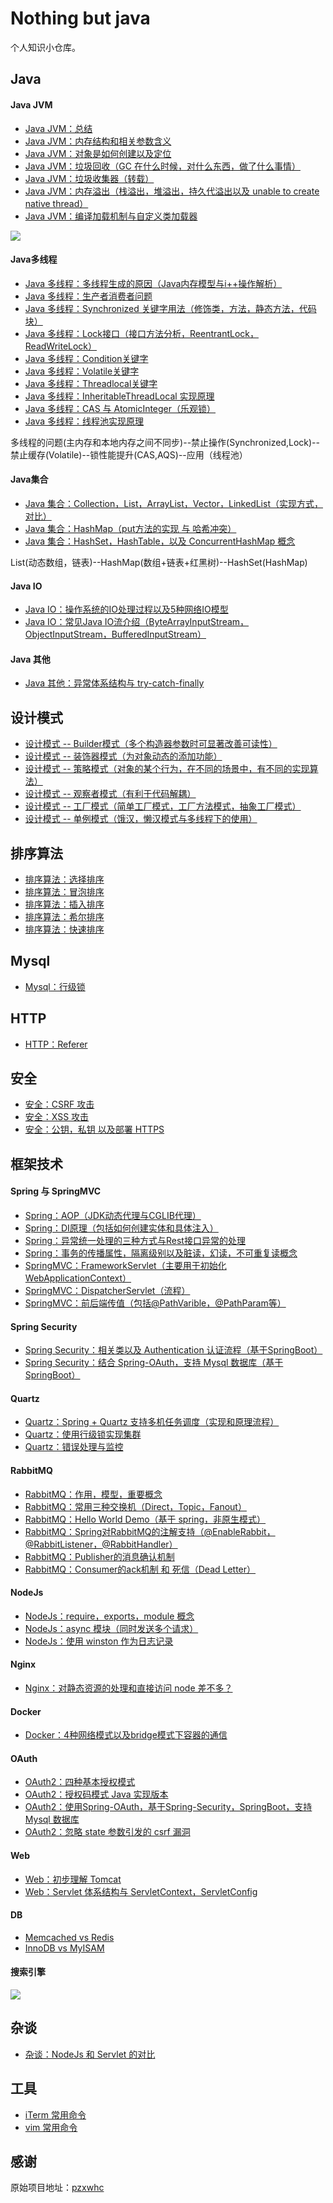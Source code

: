 # Nothing but java

个人知识小仓库。

## Java
#### Java JVM
- [Java JVM：总结](https://github.com/pzxwhc/MineKnowContainer/issues/63)
- [Java JVM：内存结构和相关参数含义](https://www.wuhuachuan.com/visitor/learning/article/getArticleDetail?id=d585c5db-5ed4-486b-970f-4eda3d585651)
- [Java JVM：对象是如何创建以及定位](https://www.wuhuachuan.com/visitor/learning/article/getArticleDetail?id=05cfebee-9bae-4dde-9c3d-f34c3bbaa613)
- [Java JVM：垃圾回收（GC 在什么时候，对什么东西，做了什么事情）](https://www.wuhuachuan.com/visitor/learning/article/getArticleDetail?id=db53c14b-06f5-487f-94ed-9a5a7d296e45)
- [Java JVM：垃圾收集器（转载）](https://www.wuhuachuan.com/visitor/learning/article/getArticleDetail?id=d85b8fb5-cefe-47cc-9e2d-193009d9e039)
- [Java JVM：内存溢出（栈溢出，堆溢出，持久代溢出以及 unable to create native thread）](https://www.wuhuachuan.com/visitor/learning/article/getArticleDetail?id=f3253780-2b7a-4f89-b675-2784bfee1055)
- [Java JVM：编译加载机制与自定义类加载器](https://www.wuhuachuan.com/visitor/learning/article/getArticleDetail?id=b3adf837-ab93-4cec-8895-63a8904b0596)

![](http://images2015.cnblogs.com/blog/161453/201606/161453-20160630115052437-115039116.png)

#### Java多线程
- [Java 多线程：多线程生成的原因（Java内存模型与i++操作解析）](https://www.wuhuachuan.com/visitor/learning/article/getArticleDetail?id=ce2122dd-e21d-4514-abb7-70760a495be9)
- [Java 多线程：生产者消费者问题](https://www.wuhuachuan.com/visitor/learning/article/getArticleDetail?id=e8998bfd-bded-448c-b804-edd5750fe565)
- [Java 多线程：Synchronized 关键字用法（修饰类，方法，静态方法，代码块）](https://www.wuhuachuan.com/visitor/learning/article/getArticleDetail?id=44fda75b-7513-4127-a1c6-0a886c7df772)
- [Java 多线程：Lock接口（接口方法分析，ReentrantLock，ReadWriteLock）](https://www.wuhuachuan.com/visitor/learning/article/getArticleDetail?id=aecfb9c6-6f2e-4915-8ab9-3513ddc31b8c)
- [Java 多线程：Condition关键字](https://www.wuhuachuan.com/visitor/learning/article/getArticleDetail?id=3ce1ffc6-7786-44cc-919a-31857d701e28)
- [Java 多线程：Volatile关键字](https://www.wuhuachuan.com/visitor/learning/article/getArticleDetail?id=d830e542-4cff-45b4-be66-e4b854d765d1)
- [Java 多线程：Threadlocal关键字](https://www.wuhuachuan.com/visitor/learning/article/getArticleDetail?id=82f41635-a18b-49e8-b818-4b53c4d21741)
- [Java 多线程：InheritableThreadLocal 实现原理](https://www.wuhuachuan.com/visitor/learning/article/getArticleDetail?id=9a9dd1d8-bb5d-41f9-89da-5a0f5c264940)
- [Java 多线程：CAS 与 AtomicInteger（乐观锁）](https://www.wuhuachuan.com/visitor/learning/article/getArticleDetail?id=913474ec-8b56-4bfd-808f-3ff667e5a634)
- [Java 多线程：线程池实现原理](https://www.wuhuachuan.com/visitor/learning/article/getArticleDetail?id=4a206677-c3c5-47a6-9144-0c28d95d9123)

多线程的问题(主内存和本地内存之间不同步)--禁止操作(Synchronized,Lock)--禁止缓存(Volatile)--锁性能提升(CAS,AQS)--应用（线程池）

####  Java集合
- [Java 集合：Collection，List，ArrayList，Vector，LinkedList（实现方式，对比）](https://www.wuhuachuan.com/visitor/learning/article/getArticleDetail?id=e2d86b1a-99fd-42c8-bf47-7de763aafd75)
- [Java 集合：HashMap（put方法的实现 与 哈希冲突）](https://www.wuhuachuan.com/visitor/learning/article/getArticleDetail?id=96c1f402-bba7-4441-8028-a62e0d11f5d6)
- [Java 集合：HashSet，HashTable，以及 ConcurrentHashMap 概念](https://www.wuhuachuan.com/visitor/learning/article/getArticleDetail?id=a8c94c5e-7844-48da-9683-4d5f33419ad4)

List(动态数组，链表)--HashMap(数组+链表+红黑树)--HashSet(HashMap)

#### Java IO
- [Java IO：操作系统的IO处理过程以及5种网络IO模型](https://www.wuhuachuan.com/visitor/learning/article/getArticleDetail?id=9f193d4e-2897-422b-a341-8a400fa0198c)
- [Java IO：常见Java IO流介绍（ByteArrayInputStream，ObjectInputStream，BufferedInputStream）](https://www.wuhuachuan.com/visitor/learning/article/getArticleDetail?id=55194a65-1e98-46fd-99e9-38dd7f5f70db)

#### Java 其他
- [Java 其他：异常体系结构与 try-catch-finally](https://github.com/pzxwhc/MineKnowContainer/issues/56)

## 设计模式
- [设计模式 -- Builder模式（多个构造器参数时可显著改善可读性）](https://www.wuhuachuan.com/visitor/learning/article/getArticleDetail?id=c4bce04a-dc68-45ae-a15a-3d92c53358b6)
- [设计模式 -- 装饰器模式（为对象动态的添加功能）](https://www.wuhuachuan.com/visitor/learning/article/getArticleDetail?id=2dc3a055-a6d0-4ed4-a815-7dac9b3a3d7b)
- [设计模式 -- 策略模式（对象的某个行为，在不同的场景中，有不同的实现算法）](https://www.wuhuachuan.com/visitor/learning/article/getArticleDetail?id=fa5896a7-3690-4c8b-ab0d-21a7da3c6c6a)
- [设计模式 -- 观察者模式（有利于代码解耦）](https://www.wuhuachuan.com/visitor/learning/article/getArticleDetail?id=0327a788-0597-4609-8e45-ff8925536f27)
- [设计模式 -- 工厂模式（简单工厂模式，工厂方法模式，抽象工厂模式）](https://www.wuhuachuan.com/visitor/learning/article/getArticleDetail?id=7d47bd91-8cbe-4b95-a98e-b0c1118794f8)
- [设计模式 -- 单例模式（饿汉，懒汉模式与多线程下的使用）](https://www.wuhuachuan.com/visitor/learning/article/getArticleDetail?id=f5c93b51-7ae5-4d53-aadd-4700ac562ed8)

## 排序算法
- [排序算法：选择排序](https://www.wuhuachuan.com/visitor/learning/article/getArticleDetail?id=5215e957-52d9-435e-9dec-bc3d975724c0)
- [排序算法：冒泡排序](https://www.wuhuachuan.com/visitor/learning/article/getArticleDetail?id=d08a74c6-9bd3-44c6-b296-19f849e2a0d5)
- [排序算法：插入排序](https://www.wuhuachuan.com/visitor/learning/article/getArticleDetail?id=d9761622-3c88-44ef-bdd1-76c49131f8d4)
- [排序算法：希尔排序](https://www.wuhuachuan.com/visitor/learning/article/getArticleDetail?id=f603a8e6-8682-47bc-9b74-eca464fc2b01)
- [排序算法：快速排序](https://www.wuhuachuan.com/visitor/learning/article/getArticleDetail?id=d3da426b-8f60-4bb8-9cc2-126f80235f12)

## Mysql
- [Mysql：行级锁](https://www.wuhuachuan.com/visitor/learning/article/getArticleDetail?id=a427f309-2b23-4ca1-a7a9-06a472bf993c)

## HTTP
- [HTTP：Referer](https://github.com/pzxwhc/MineKnowContainer/issues/60)

## 安全
- [安全：CSRF 攻击](https://www.wuhuachuan.com/visitor/learning/article/getArticleDetail?id=3b2b97cb-e98b-4214-9602-e374b474f6b://www.wuhuachuan.com/visitor/learning/article/getArticleDetail?id=3b2b97cb-e98b-4214-9602-e374b474f6b3)
- [安全：XSS 攻击](https://www.wuhuachuan.com/visitor/learning/article/getArticleDetail?id=fcc963bc-fad3-442f-829c-4afb74949d48)
- [安全：公钥，私钥 以及部署 HTTPS](https://www.wuhuachuan.com/visitor/learning/article/getArticleDetail?id=6486be31-5bd7-461a-b9b0-aa86e2e2b091)

## 框架技术
#### Spring 与 SpringMVC
- [Spring：AOP（JDK动态代理与CGLIB代理）](https://www.wuhuachuan.com/visitor/learning/article/getArticleDetail?id=c95ffceb-ae5a-41aa-899b-d1a2761d18e1)
- [Spring：DI原理（包括如何创建实体和具体注入）](https://www.wuhuachuan.com/visitor/learning/article/getArticleDetail?id=caa85f1f-3ad2-4754-a67e-6a9d38825f85)
- [Spring：异常统一处理的三种方式与Rest接口异常的处理](https://www.wuhuachuan.com/visitor/learning/article/getArticleDetail?id=dd723d84-4636-467d-a978-19444665ac14)
- [Spring：事务的传播属性，隔离级别以及脏读，幻读，不可重复读概念](https://www.wuhuachuan.com/visitor/learning/article/getArticleDetail?id=18072190-4a7f-4f1f-b0db-253159208dd://www.wuhuachuan.com/visitor/learning/article/getArticleDetail?id=18072190-4a7f-4f1f-b0db-253159208dd3)
- [SpringMVC：FrameworkServlet（主要用于初始化WebApplicationContext）](https://www.wuhuachuan.com/visitor/learning/article/getArticleDetail?id=ff214e63-61ad-484b-8985-0027249364a4)
- [SpringMVC：DispatcherServlet（流程）](https://www.wuhuachuan.com/visitor/learning/article/getArticleDetail?id=6d9bb3f0-2b12-43cd-81d5-aea29a6d4747)
- [SpringMVC：前后端传值（包括@PathVarible，@PathParam等）](https://www.wuhuachuan.com/visitor/learning/article/getArticleDetail?id=517ce7eb-5a5b-4b09-aa65-3b5777113093)

#### Spring Security
- [Spring Security：相关类以及 Authentication 认证流程（基于SpringBoot）](https://www.wuhuachuan.com/visitor/learning/article/getArticleDetail?id=949dcecb-ed0f-4207-9d9a-8388e802caaf)
- [Spring Security：结合 Spring-OAuth，支持 Mysql 数据库（基于SpringBoot）](https://github.com/pzxwhc/MineKnowContainer/issues/59)

#### Quartz
- [Quartz：Spring + Quartz 支持多机任务调度（实现和原理流程）](https://www.wuhuachuan.com/visitor/learning/tag/find-articles-by-tagid?id=5e825a01-9bec-42bb-b43f-80676a0e57b9)
- [Quartz：使用行级锁实现集群](https://www.wuhuachuan.com/visitor/learning/article/getArticleDetail?id=e759e2cc-2385-4096-8813-92e5d80a1462)
- [Quartz：错误处理与监控](https://www.wuhuachuan.com/visitor/learning/article/getArticleDetail?id=fbed7fd5-69dc-4a33-b4ed-230a6a51e50d)

#### RabbitMQ
- [RabbitMQ：作用，模型，重要概念](https://www.wuhuachuan.com/visitor/learning/article/getArticleDetail?id=ed059bf6-92c1-4df1-90be-0365a09e712d)
- [RabbitMQ：常用三种交换机（Direct，Topic，Fanout）](https://www.wuhuachuan.com/visitor/learning/article/getArticleDetail?id=9d784338-9e78-4cc9-a6b7-95f11ee4462b)
- [RabbitMQ：Hello World Demo（基于 spring，非原生模式）](https://www.wuhuachuan.com/visitor/learning/article/getArticleDetail?id=fca53920-2c80-4ad1-8486-93b934be62e1)
- [RabbitMQ：Spring对RabbitMQ的注解支持（@EnableRabbit，@RabbitListener，@RabbitHandler）](https://www.wuhuachuan.com/visitor/learning/article/getArticleDetail?id=da63f82d-ff3b-4651-8455-377332b16b0e)
- [RabbitMQ：Publisher的消息确认机制](https://www.wuhuachuan.com/visitor/learning/article/getArticleDetail?id=5779fc6d-5e9b-467f-9a4c-0e6af56ebb55)
- [RabbitMQ：Consumer的ack机制 和 死信（Dead Letter）](https://www.wuhuachuan.com/visitor/learning/article/getArticleDetail?id=db742eff-12fe-4963-beba-47f0ff8e792e)

#### NodeJs
- [NodeJs：require，exports，module 概念](https://www.wuhuachuan.com/visitor/learning/article/getArticleDetail?id=b1005d99-42de-438b-a08c-d6a60e45932d)
- [NodeJs：async 模块（同时发送多个请求）](https://www.wuhuachuan.com/visitor/learning/article/getArticleDetail?id=653441ce-3e84-46ad-b955-0e80cb73de2f)
- [NodeJs：使用 winston 作为日志记录](https://www.wuhuachuan.com/visitor/learning/article/getArticleDetail?id=e851b0ca-ce64-46e8-902b-9c915edfb0c6)

#### Nginx
- [Nginx：对静态资源的处理和直接访问 node 差不多？](https://www.wuhuachuan.com/visitor/learning/article/getArticleDetail?id=d75d003a-8a4c-4260-b508-2c6b22e6835a)

#### Docker
- [Docker：4种网络模式以及bridge模式下容器的通信](https://www.wuhuachuan.com/visitor/learning/article/getArticleDetail?id=74bef2c8-a328-428b-95a1-0b835fccd832)

#### OAuth
- [OAuth2：四种基本授权模式](https://www.wuhuachuan.com/visitor/learning/article/getArticleDetail?id=e70818e5-f5f1-4640-b928-f908bece0463)
- [OAuth2：授权码模式 Java 实现版本](https://www.wuhuachuan.com/visitor/learning/article/getArticleDetail?id=c116c21e-4742-4824-8fbf-328d3d56aaa2)
- [OAuth2：使用Spring-OAuth，基于Spring-Security，SpringBoot，支持 Mysql 数据库](https://www.wuhuachuan.com/visitor/learning/article/getArticleDetail?id=f25040de-c520-4b65-a0be-96abec0db8e7)
- [OAuth2：忽略 state 参数引发的 csrf 漏洞](https://www.wuhuachuan.com/visitor/learning/article/getArticleDetail?id=64a2ffca-6299-4782-8451-4b7878d9ed5d)

#### Web
- [Web：初步理解 Tomcat](https://www.wuhuachuan.com/visitor/learning/article/getArticleDetail?id=2b72762f-0123-4d8c-80d5-c911d9589fe3)
- [Web：Servlet 体系结构与 ServletContext，ServletConfig](https://github.com/pzxwhc/MineKnowContainer/issues/32)

#### DB

- <a href="http://www.cnblogs.com/bnbqian/p/5623083.html">Memcached vs Redis</a>
- <a href="http://www.cnblogs.com/bnbqian/p/5623480.html">InnoDB vs MyISAM</a>

#### 搜索引擎

![](http://images2015.cnblogs.com/blog/161453/201606/161453-20160630141813343-1882944900.png)

## 杂谈
- [杂谈：NodeJs 和 Servlet 的对比](https://www.wuhuachuan.com/visitor/learning/article/getArticleDetail?id=5f7855c5-29b5-4c8a-bed8-601b6203d4b1)

## 工具
- [iTerm 常用命令](https://github.com/pzxwhc/MineKnowContainer/issues/1) 
- [vim 常用命令](https://github.com/pzxwhc/MineKnowContainer/issues/13) 

## 感谢

原始项目地址：<a href="https://github.com/pzxwhc/MineKnowContainer">pzxwhc</a>
